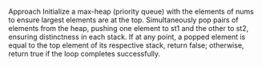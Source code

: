 Approach 
Initialize a max-heap (priority queue) with the elements of nums to ensure largest elements are at the top.
Simultaneously pop pairs of elements from the heap, pushing one element to st1 and the other to st2, ensuring distinctness in each stack.
If at any point, a popped element is equal to the top element of its respective stack, return false; otherwise, return true if the loop completes successfully.
